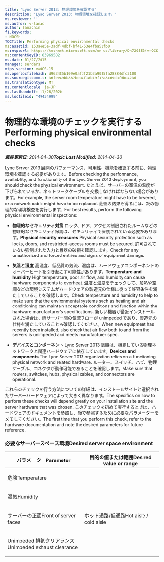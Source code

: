 ```yaml
---
title: 'Lync Server 2013: 物理環境を確認する'
description: 'Lync Server 2013: 物理環境を確認します。'
ms.reviewer: ''
ms.author: v-lanac
author: lanachin
f1.keywords:
- NOCSH
TOCTitle: Performing physical environmental checks
ms:assetid: 153aee5e-3adf-4dbf-bf41-53e4fba51fb0
ms:mtpsurl: https://technet.microsoft.com/en-us/library/Dn720558(v=OCS.15)
ms:contentKeyID: 63969582
ms.date: 01/27/2015
manager: serdars
mtps_version: v=OCS.15
ms.openlocfilehash: d963485b109e0afdf21b3a9085fa28884dfc3100
ms.sourcegitcommit: 36fee89bb887bea4f18b19f17a8c69daf5bc423d
ms.translationtype: MT
ms.contentlocale: ja-JP
ms.lasthandoff: 11/26/2020
ms.locfileid: "49434999"
---
```

# <a name="performing-physical-environmental-checks"></a><span data-ttu-id="248a3-103">物理的な環境のチェックを実行する</span><span class="sxs-lookup"><span data-stu-id="248a3-103">Performing physical environmental checks</span></span>

<div data-xmlns="http://www.w3.org/1999/xhtml">

<div class="topic" data-xmlns="http://www.w3.org/1999/xhtml" data-msxsl="urn:schemas-microsoft-com:xslt" data-cs="https://msdn.microsoft.com/">

<div data-asp="https://msdn2.microsoft.com/asp">



</div>

<div id="mainSection">

<div id="mainBody"><span data-ttu-id="248a3-104">

<span> </span></span><span class="sxs-lookup"><span data-stu-id="248a3-104">

<span> </span></span></span>

<span data-ttu-id="248a3-105">_**最終更新日:** 2014-04-30_</span><span class="sxs-lookup"><span data-stu-id="248a3-105">_**Topic Last Modified:** 2014-04-30_</span></span>

<span data-ttu-id="248a3-106">Lync Server 2013 展開のパフォーマンス、可用性、機能を確認する前に、物理環境を確認する必要があります。</span><span class="sxs-lookup"><span data-stu-id="248a3-106">Before checking the performance, availability, and functionality of the Lync Server 2013 deployment, you should check the physical environment.</span></span> <span data-ttu-id="248a3-107">たとえば、サーバーの室温の温度が下げられているか、ネットワークケーブルを交換しなければならない場合があります。</span><span class="sxs-lookup"><span data-stu-id="248a3-107">For example, the server room temperature might have to be lowered, or a network cable might have to be replaced.</span></span> <span data-ttu-id="248a3-108">最善の結果を得るには、次の物理的な環境検査を実行します。</span><span class="sxs-lookup"><span data-stu-id="248a3-108">For best results, perform the following physical environmental inspections:</span></span>

  - <span data-ttu-id="248a3-109">**物理的なセキュリティ対策**   ロック、ドア、アクセス制限されたルームなどの物理的なセキュリティ保護は、セキュリティで保護されている必要があります。</span><span class="sxs-lookup"><span data-stu-id="248a3-109">**Physical security measures**   Physical security protection such as locks, doors, and restricted-access rooms must be secured.</span></span> <span data-ttu-id="248a3-110">許可されていない強制された入力と機器の破損を確認します。</span><span class="sxs-lookup"><span data-stu-id="248a3-110">Check for any unauthorized and forced entries and signs of equipment damage.</span></span>

  - <span data-ttu-id="248a3-111">**気温と湿度**   高温度、低品質の気流、湿度は、ハードウェアコンポーネントのオーバーヒートを引き起こす可能性があります。</span><span class="sxs-lookup"><span data-stu-id="248a3-111">**Temperature and humidity**   High temperature, poor air flow, and humidity can cause hardware components to overheat.</span></span> <span data-ttu-id="248a3-112">温度と湿度をチェックして、加熱や空調などの環境システムがハードウェアの製造元の仕様に従って許容条件を満たしていることを確認します。</span><span class="sxs-lookup"><span data-stu-id="248a3-112">Check temperature and humidity to help to make sure that the environmental systems such as heating and air conditioning can maintain acceptable conditions and function within the hardware manufacturer's specifications.</span></span> <span data-ttu-id="248a3-113">新しい機器が最近インストールされた場合は、両サーバー間の気流フローが unimpeded であり、製造元の仕様を満たしていることも確認してください。</span><span class="sxs-lookup"><span data-stu-id="248a3-113">When new equipment has recently been installed, also check that air flow both to and from the servers is unimpeded and meets manufacturer spec.</span></span>

  - <span data-ttu-id="248a3-114">**デバイスとコンポーネント**   Lync Server 2013 組織は、機能している物理ネットワークと関連ハードウェアに依存しています。</span><span class="sxs-lookup"><span data-stu-id="248a3-114">**Devices and components**   The Lync Server 2013 organization relies on a functioning physical network and related hardware.</span></span> <span data-ttu-id="248a3-115">ルーター、スイッチ、ハブ、物理ケーブル、コネクタが動作可能であることを確認します。</span><span class="sxs-lookup"><span data-stu-id="248a3-115">Make sure that routers, switches, hubs, physical cables, and connectors are operational.</span></span>

<span data-ttu-id="248a3-116">これらのチェックを行う方法についての詳細は、インストールサイトと選択されたサーバーハードウェアによって大きく異なります。</span><span class="sxs-lookup"><span data-stu-id="248a3-116">The specifics on how to perform these checks will depend greatly on your installation site and the server hardware that was chosen.</span></span> <span data-ttu-id="248a3-117">このチェックを初めて実行するときは、ハードウェアのドキュメントを参照し、後で参照するために必要なパラメーターをメモしてください。</span><span class="sxs-lookup"><span data-stu-id="248a3-117">The first time that you perform this check, refer to the hardware documentation and note the desired parameters for future reference.</span></span>

### <a name="desired-server-space-environment"></a><span data-ttu-id="248a3-118">必要なサーバースペース環境</span><span class="sxs-lookup"><span data-stu-id="248a3-118">Desired server space environment</span></span>

<table>
<colgroup>
<col style="width: 50%" />
<col style="width: 50%" />
</colgroup>
<thead>
<tr class="header">
<th><span data-ttu-id="248a3-119">パラメーター</span><span class="sxs-lookup"><span data-stu-id="248a3-119">Parameter</span></span></th>
<th><span data-ttu-id="248a3-120">目的の値または範囲</span><span class="sxs-lookup"><span data-stu-id="248a3-120">Desired value or range</span></span></th>
</tr>
</thead>
<tbody>
<tr class="odd">
<td><p><span data-ttu-id="248a3-121">危険</span><span class="sxs-lookup"><span data-stu-id="248a3-121">Temperature</span></span></p></td>
<td></td>
</tr>
<tr class="even">
<td><p><span data-ttu-id="248a3-122">湿気</span><span class="sxs-lookup"><span data-stu-id="248a3-122">Humidity</span></span></p></td>
<td></td>
</tr>
<tr class="odd">
<td><p><span data-ttu-id="248a3-123">サーバーの正面</span><span class="sxs-lookup"><span data-stu-id="248a3-123">Front of server faces</span></span></p></td>
<td><p><span data-ttu-id="248a3-124">ホット通路/低通路</span><span class="sxs-lookup"><span data-stu-id="248a3-124">Hot aisle / cold aisle</span></span></p></td>
</tr>
<tr class="even">
<td><p><span data-ttu-id="248a3-125">Unimpeded 排気クリアランス</span><span class="sxs-lookup"><span data-stu-id="248a3-125">Unimpeded exhaust clearance</span></span></p></td>
<td></td>
</tr>
</tbody>
</table><span data-ttu-id="248a3-126">


</div>

<span> </span>

</div>

</div>

</span><span class="sxs-lookup"><span data-stu-id="248a3-126">


</div>

<span> </span>

</div>

</div>

</span></span></div>

